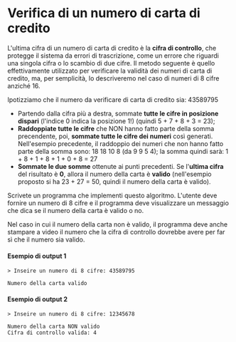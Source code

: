 # Verifica di un numero di carta di credito
L'ultima cifra di un numero di carta di credito è la **cifra di controllo**, che protegge il sistema da errori di trascrizione, come un errore che riguardi una singola cifra o lo scambio di due cifre.
Il metodo seguente è quello effettivamente utilizzato per verificare la validità dei numeri di carta di credito, ma, per semplicità, lo descriveremo nel caso di numeri di 8 cifre anziché 16.

Ipotizziamo che il numero da verificare di carta di credito sia: 43589795

* Partendo dalla cifra più a destra, sommate **tutte le cifre in posizione dispari** (l'indice 0 indica la posizione 1!) (quindi 5 + 7 + 8 + 3 = 23);
* **Raddoppiate tutte le cifre** che NON hanno fatto parte della somma precendente, poi, **sommate tutte le cifre dei numeri** così generati.
Nell'esempio precedente, il raddoppio dei numeri che non hanno fatto parte della somma sono: 18 18 10 8 (da 9 9 5 4); la somma quindi sarà: 1 + 8 + 1 + 8 + 1 + 0 + 8 = 27
* **Sommate le due somme** ottenute ai punti precedenti. Se l'**ultima cifra** del risultato è **0**, allora il numero della carta è **valido** (nell'esempio proposto si ha 23 + 27 = 50, quindi il numero della carta è valido).

Scrivete un programma che implementi questo algoritmo. L'utente deve fornire un numero di 8 cifre e il programma deve visualizzare un messaggio che dica se il numero della carta è valido o no.

Nel caso in cui il numero della carta non è valido, il programma deve anche stampare a video il numero che la cifra di controllo dovrebbe avere per far sì che il numero sia valido.

#### Esempio di output 1
```
> Inseire un numero di 8 cifre: 43589795

Numero della carta valido
```

#### Esempio di output 2
```
> Inseire un numero di 8 cifre: 12345678

Numero della carta NON valido
Cifra di controllo valida: 4
```



